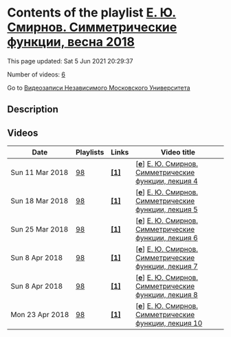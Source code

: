 # Contents of the playlist [Е. Ю. Смирнов. Симметрические функции, весна 2018](https://www.youtube.com/playlist?list=PLp9ABVh6_x4Ecunqde_F_N_gmNG1qTDLs)

This page updated: Sat 5 Jun 2021 20:29:37

Number of videos: [6](#videos)

Go to [Видеозаписи Независимого Московского Университета](../README.md)

## Description



## Videos

|Date|Playlists|Links|Video title|
|---|---|---|---|
| Sun&nbsp;11&nbsp;Mar&nbsp;2018 | [98](../playlists/98 "Е. Ю. Смирнов. Симметрические функции, весна 2018") | [**[1]**](http://ium.mccme.ru/s18/s18-Smirnov.html) | [[**e**](https://studio.youtube.com/video/1ALkI8kxnnY/edit "Edit")] [Е. Ю. Смирнов. Симметрические функции, лекция 4](https://www.youtube.com/watch?v=1ALkI8kxnnY&list=PLp9ABVh6_x4Ecunqde_F_N_gmNG1qTDLs "Спецкурс для 2-4 курса.&#013;6 марта 2018 г. 17:30, НМУ 303 (Москва, Большой Власьевский пер., 11)&#013;http://ium.mccme.ru/s18/s18-Smirnov.html") |
| Sun&nbsp;18&nbsp;Mar&nbsp;2018 | [98](../playlists/98 "Е. Ю. Смирнов. Симметрические функции, весна 2018") | [**[1]**](http://ium.mccme.ru/s18/s18-Smirnov.html) | [[**e**](https://studio.youtube.com/video/EuqdvBuaK3k/edit "Edit")] [Е. Ю. Смирнов. Симметрические функции, лекция 5](https://www.youtube.com/watch?v=EuqdvBuaK3k&list=PLp9ABVh6_x4Ecunqde_F_N_gmNG1qTDLs "Спецкурс для 2-4 курса.&#013;13 марта 2018 г. 17:30, НМУ 303 (Москва, Большой Власьевский пер., 11)&#013;http://ium.mccme.ru/s18/s18-Smirnov.html") |
| Sun&nbsp;25&nbsp;Mar&nbsp;2018 | [98](../playlists/98 "Е. Ю. Смирнов. Симметрические функции, весна 2018") | [**[1]**](http://ium.mccme.ru/s18/s18-Smirnov.html) | [[**e**](https://studio.youtube.com/video/GLNDiTKPD-w/edit "Edit")] [Е. Ю. Смирнов. Симметрические функции, лекция 6](https://www.youtube.com/watch?v=GLNDiTKPD-w&list=PLp9ABVh6_x4Ecunqde_F_N_gmNG1qTDLs "Спецкурс для 2-4 курса.&#013;20 марта 2018 г. 17:30, НМУ 303 (Москва, Большой Власьевский пер., 11)&#013;http://ium.mccme.ru/s18/s18-Smirnov.html") |
| Sun&nbsp;8&nbsp;Apr&nbsp;2018 | [98](../playlists/98 "Е. Ю. Смирнов. Симметрические функции, весна 2018") | [**[1]**](http://ium.mccme.ru/s18/s18-Smirnov.html) | [[**e**](https://studio.youtube.com/video/388l0JVgnwY/edit "Edit")] [Е. Ю. Смирнов. Симметрические функции, лекция 7](https://www.youtube.com/watch?v=388l0JVgnwY&list=PLp9ABVh6_x4Ecunqde_F_N_gmNG1qTDLs "Спецкурс для 2-4 курса.&#013;27 марта 2018 г. 17:30, НМУ 303 (Москва, Большой Власьевский пер., 11)&#013;http://ium.mccme.ru/s18/s18-Smirnov.html") |
| Sun&nbsp;8&nbsp;Apr&nbsp;2018 | [98](../playlists/98 "Е. Ю. Смирнов. Симметрические функции, весна 2018") | [**[1]**](http://ium.mccme.ru/s18/s18-Smirnov.html) | [[**e**](https://studio.youtube.com/video/XNFr_sSPE_0/edit "Edit")] [Е. Ю. Смирнов. Симметрические функции, лекция 8](https://www.youtube.com/watch?v=XNFr_sSPE_0&list=PLp9ABVh6_x4Ecunqde_F_N_gmNG1qTDLs "Спецкурс для 2-4 курса.&#013;3 апреля 2018 г. 17:30, НМУ 303 (Москва, Большой Власьевский пер., 11)&#013;http://ium.mccme.ru/s18/s18-Smirnov.html") |
| Mon&nbsp;23&nbsp;Apr&nbsp;2018 | [98](../playlists/98 "Е. Ю. Смирнов. Симметрические функции, весна 2018") | [**[1]**](http://ium.mccme.ru/s18/s18-Smirnov.html) | [[**e**](https://studio.youtube.com/video/L5IgzLETG40/edit "Edit")] [Е. Ю. Смирнов. Симметрические функции, лекция 10](https://www.youtube.com/watch?v=L5IgzLETG40&list=PLp9ABVh6_x4Ecunqde_F_N_gmNG1qTDLs "Спецкурс для 2-4 курса.&#013;17 апреля 2018 г. 17:30, НМУ 303 (Москва, Большой Власьевский пер., 11)&#013;http://ium.mccme.ru/s18/s18-Smirnov.html") |
